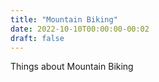 ```yaml
---
title: "Mountain Biking"
date: 2022-10-10T00:00:00-00:02
draft: false
---
```

Things about Mountain Biking

